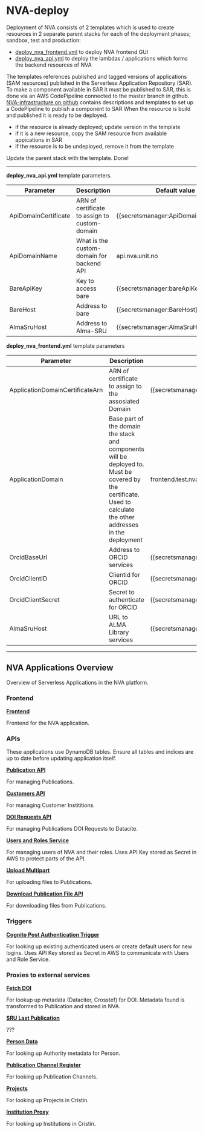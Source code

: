 # NVA-deploy
Deployment of NVA consists of 2 templates which is used to create resources in 2 separate parent stacks for each of the deployment phases; sandbox, test and production:
 * [deploy_nva_frontend.yml](deploy_nva_frontend.yml) to deploy NVA frontend GUI
 * [deploy_nva_api.yml](deploy_nva_api.yml) to deploy the lambdas / applications which forms the backend resources of NVA
 
 The templates references published and tagged versions of applications (SAM resources) published in the Serverless Application Repository (SAR).
 To make a component available in SAR it must be published to SAR, this is done via an AWS CodePipeline connected to the master branch in github. [NVA-infrastructure on github](https://github.com/BIBSYSDEV/NVA-infrastructure) contains descriptions and templates to set up a CodePipeline to publish a component to SAR
 When the resource is build and published it is ready to be deployed.
 
  * if the resource is already deployed; update version in the template
  * if it is a new resource, copy the SAM resource from available appications in SAR
  * if the resource is to be undeployed, remove it from the template
  
  Update the parent stack with the template. Done!
  
***
  
  **deploy_nva_api.yml** template parameters. 
  
  |Parameter|Description|Default value|
  |-----|-----|-----|
  | ApiDomainCertificate | ARN  of certificate to assign to custom-domain | {{secretsmanager:ApiDomainCertificate}} |
  | ApiDomainName | What is the custom-domain for backend API | api.nva.unit.no |
  | BareApiKey | Key to access bare | {{secretsmanager:bareApiKey}}|
  | BareHost | Address to bare | {{secretsmanager:BareHost}} | 
  | AlmaSruHost | Address to Alma-SRU | {{secretsmanager:AlmaSruHost}} |
  
  **deploy_nva_frontend.yml** template parameters
  
  |Parameter|Description|Default value| 
  |-----|-----|-----|
  | ApplicationDomainCertificateArn | ARN  of certificate to assign to the assosiated Domain | {{secretsmanager:ApplicationDomainCertificateArn}} |
  | ApplicationDomain | Base part of the domain the stack and components will be deployed to. Must be covered by the certificate. Used to calculate the other addresses in the deployment | frontend.test.nva.aws.unit.no / nva.unit.no |
  | OrcidBaseUrl | Address to ORCID services | {{secretsmanager:OrcidBaseUrl}} |
  | OrcidClientID | Clientid for ORCID | {{secretsmanager:OrcidClientID}} | 
  | OrcidClientSecret | Secret to authenticate for ORCID | {{secretsmanager:OrcidClientSecret}} |
  | AlmaSruHost | URL to ALMA Library services | {{secretsmanager:AlmaSruHost}} |
  
***
  
## NVA Applications Overview

Overview of Serverless Applications in the NVA platform.

### Frontend

**[Frontend](https://github.com/BIBSYSDEV/NVA-frontend)**

Frontend for the NVA application.

### APIs

These applications use DynamoDB tables. Ensure all tables and indices are up to date before updating
application itself.

**[Publication API](https://github.com/BIBSYSDEV/nva-publication-api)**

For managing Publications.

**[Customers API](https://github.com/BIBSYSDEV/nva-customer-api)**

For managing Customer Instititions.

**[DOI Requests API](https://github.com/BIBSYSDEV/nva-doi-requests-api)**

For managing Publications DOI Requests to Datacite.

**[Users and Roles Service](https://github.com/BIBSYSDEV/nva-user-access-service)**

For managing users of NVA and their roles. Uses API Key stored as Secret in AWS to protect parts of 
the API.

**[Upload Multipart](https://github.com/BIBSYSDEV/nva-upload-multipart)**

For uploading files to Publications.

**[Download Publication File API](https://github.com/BIBSYSDEV/nva-download-file)**

For downloading files from Publications.

### Triggers

**[Cognito Post Authentication Trigger](https://github.com/BIBSYSDEV/nva-cognito-post-authentication-trigger)**

For looking up existing authenticated users or create default users for new logins. Uses API Key 
stored as Secret in AWS to communicate with Users and Role Service.

### Proxies to external services

**[Fetch DOI](https://github.com/BIBSYSDEV/nva-fetch-doi)**

For lookup up metadata (Dataciter, Crosstef) for DOI. Metadata found is transformed to Publication and stored in NVA.

**[SRU Last Publication](https://github.com/BIBSYSDEV/nva-alma-proxy)**

???

**[Person Data](https://github.com/BIBSYSDEV/nva-bare-proxy)**

For looking up Authority metadata for Person.

**[Publication Channel Register](https://github.com/BIBSYSDEV/nva-channel-registry)**

For looking up Publication Channels.

**[Projects](https://github.com/BIBSYSDEV/nva-cristin-projects)**

For looking up Projects in Cristin.

**[Institution Proxy](https://github.com/BIBSYSDEV/nva-instituion-proxy)**

For looking up Institutions in Cristin.